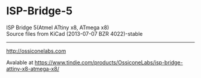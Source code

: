 # ISP-Bridge-5
ISP Bridge 5(Atmel ATtiny x8, ATmega x8)  
Source files from KiCad (2013-07-07 BZR 4022)-stable

-----
http://ossiconelabs.com

Avalable at https://www.tindie.com/products/OssiconeLabs/isp-bridge-attiny-x8-atmega-x8/
